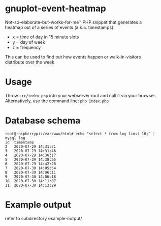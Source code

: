 # gnuplot-event-heatmap

Not-so-elaborate-but-works-for-me&trade; PHP snippet that generates a heatmap out of a series of events (a.k.a. timestamps).

  * x = time of day in 15 minute slots
  * y = day of week
  * z = frequency

 
This can be used to find out how events happen or walk-in-visitors distribute over the week.
 
# Usage

Throw `src/index.php` into your webserver root and call it via your browser. Alternatively, use the command line: `php index.php`

# Database schema

```
root@raspberrypi:/var/www/html# echo "select * from log limit 10;" | mysql log
id	timestamp
2	2020-07-29 14:31:31
3	2020-07-29 14:31:46
4	2020-07-29 14:38:17
5	2020-07-29 14:38:55
6	2020-07-29 14:42:28
7	2020-07-30 14:05:54
8	2020-07-30 14:06:11
9	2020-07-30 14:06:18
10	2020-07-30 14:11:07
11	2020-07-30 14:13:29
```

# Example output
refer to subdirectory example-output/
